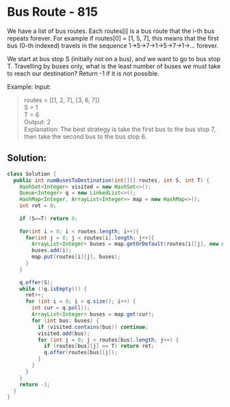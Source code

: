 # Bus Route - 815
We have a list of bus routes. Each routes[i] is a bus route that the i-th bus repeats forever. For example if routes[0] = [1, 5, 7], this means that the first bus (0-th indexed) travels in the sequence 1->5->7->1->5->7->1->... forever.

We start at bus stop S (initially not on a bus), and we want to go to bus stop T. Travelling by buses only, what is the least number of buses we must take to reach our destination? Return -1 if it is not possible.

Example:
Input: 
>routes = [[1, 2, 7], [3, 6, 7]]\
>S = 1\
>T = 6\
>Output: 2\
>Explanation: The best strategy is take the first bus to the bus stop 7, then take the second bus to the bus stop 6.

## Solution:
```java
class Solution {
  public int numBusesToDestination(int[][] routes, int S, int T) {
    HashSet<Integer> visited = new HashSet<>();
    Queue<Integer> q = new LinkedList<>();
    HashMap<Integer, ArrayList<Integer>> map = new HashMap<>();
    int ret = 0; 
    
    if (S==T) return 0; 
    
    for(int i = 0; i < routes.length; i++){
      for(int j = 0; j < routes[i].length; j++){
        ArrayList<Integer> buses = map.getOrDefault(routes[i][j], new ArrayList<>());
        buses.add(i);
        map.put(routes[i][j], buses);                
      }       
    }
            
    q.offer(S); 
    while (!q.isEmpty()) {
      ret++;
      for (int i = 0; i < q.size(); i++) {
        int cur = q.poll();
        ArrayList<Integer> buses = map.get(cur);
        for (int bus: buses) {
          if (visited.contains(bus)) continue;
          visited.add(bus);
          for (int j = 0; j < routes[bus].length; j++) {
            if (routes[bus][j] == T) return ret;
            q.offer(routes[bus][j]);  
          }
        }
      }
    }
    return -1;
  }
}
```